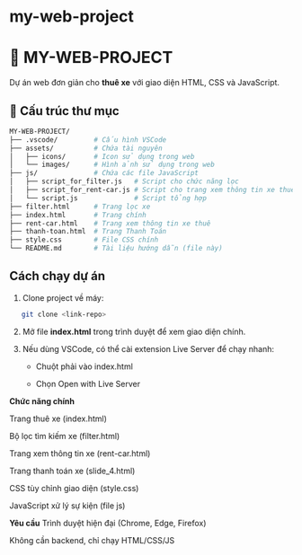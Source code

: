 # my-web-project

# 🚗 MY-WEB-PROJECT

Dự án web đơn giản cho **thuê xe** với giao diện HTML, CSS và JavaScript.

## 📂 Cấu trúc thư mục

```bash
MY-WEB-PROJECT/
├── .vscode/         # Cấu hình VSCode
├── assets/          # Chứa tài nguyên
│   ├── icons/       # Icon sử dụng trong web
│   └── images/      # Hình ảnh sử dụng trong web
├── js/              # Chứa các file JavaScript
│   ├── script_for_filter.js   # Script cho chức năng lọc
│   ├── script_for_rent-car.js # Script cho trang xem thông tin xe thuê
│   └── script.js              # Script tổng hợp
├── filter.html      # Trang lọc xe
├── index.html       # Trang chính
├── rent-car.html    # Trang xem thông tin xe thuê
├── thanh-toan.html  # Trang Thanh Toán
├── style.css        # File CSS chính
└── README.md        # Tài liệu hướng dẫn (file này)

```

## Cách chạy dự án

1. Clone project về máy:

```bash
   git clone <link-repo>
```

2. Mở file **index.html** trong trình duyệt để xem giao diện chính.

3. Nếu dùng VSCode, có thể cài extension Live Server để chạy nhanh:

   - Chuột phải vào index.html

   - Chọn Open with Live Server

**Chức năng chính**

Trang thuê xe (index.html)

Bộ lọc tìm kiếm xe (filter.html)

Trang xem thông tin xe (rent-car.html)

Trang thanh toán xe (slide_4.html)

CSS tùy chỉnh giao diện (style.css)

JavaScript xử lý sự kiện (file js)

**Yêu cầu**
Trình duyệt hiện đại (Chrome, Edge, Firefox)

Không cần backend, chỉ chạy HTML/CSS/JS

